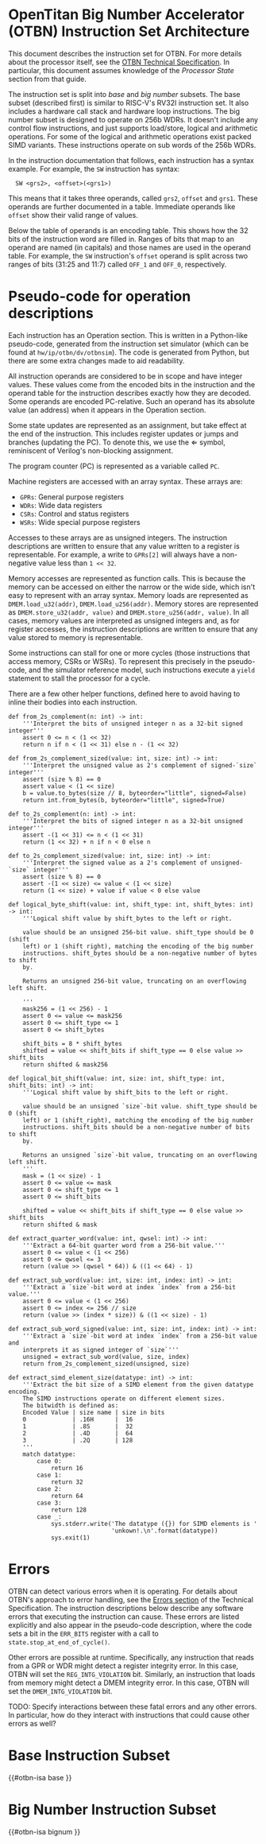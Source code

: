 # OpenTitan Big Number Accelerator (OTBN) Instruction Set Architecture

This document describes the instruction set for OTBN.
For more details about the processor itself, see the [OTBN Technical Specification](../README.md).
In particular, this document assumes knowledge of the *Processor State* section from that guide.

The instruction set is split into *base* and *big number* subsets.
The base subset (described first) is similar to RISC-V's RV32I instruction set.
It also includes a hardware call stack and hardware loop instructions.
The big number subset is designed to operate on 256b WDRs.
It doesn't include any control flow instructions, and just supports load/store, logical and arithmetic operations.
For some of the logical and arithmetic operations exist packed SIMD variants.
These instructions operate on sub words of the 256b WDRs.

In the instruction documentation that follows, each instruction has a syntax example.
For example, the `SW` instruction has syntax:
```
  SW <grs2>, <offset>(<grs1>)
```
This means that it takes three operands, called `grs2`, `offset` and `grs1`.
These operands are further documented in a table.
Immediate operands like `offset` show their valid range of values.

Below the table of operands is an encoding table.
This shows how the 32 bits of the instruction word are filled in.
Ranges of bits that map to an operand are named (in capitals) and those names are used in the operand table.
For example, the `SW` instruction's `offset` operand is split across two ranges of bits (31:25 and 11:7) called `OFF_1` and `OFF_0`, respectively.

# Pseudo-code for operation descriptions

Each instruction has an Operation section.
This is written in a Python-like pseudo-code, generated from the instruction set simulator (which can be found at `hw/ip/otbn/dv/otbnsim`).
The code is generated from Python, but there are some extra changes made to aid readability.

All instruction operands are considered to be in scope and have integer values.
These values come from the encoded bits in the instruction and the operand table for the instruction describes exactly how they are decoded.
Some operands are encoded PC-relative.
Such an operand has its absolute value (an address) when it appears in the Operation section.

Some state updates are represented as an assignment, but take effect at the end of the instruction.
This includes register updates or jumps and branches (updating the PC).
To denote this, we use the &#x21d0; symbol, reminiscent of Verilog's non-blocking assignment.

The program counter (PC) is represented as a variable called `PC`.

Machine registers are accessed with an array syntax.
These arrays are:

- `GPRs`: General purpose registers
- `WDRs`: Wide data registers
- `CSRs`: Control and status registers
- `WSRs`: Wide special purpose registers

Accesses to these arrays are as unsigned integers.
The instruction descriptions are written to ensure that any value written to a register is representable.
For example, a write to `GPRs[2]` will always have a non-negative value less than `1 << 32`.

Memory accesses are represented as function calls.
This is because the memory can be accessed on either the narrow or the wide side, which isn't easy to represent with an array syntax.
Memory loads are represented as `DMEM.load_u32(addr)`, `DMEM.load_u256(addr)`.
Memory stores are represented as `DMEM.store_u32(addr, value)` and `DMEM.store_u256(addr, value)`.
In all cases, memory values are interpreted as unsigned integers and, as for register accesses, the instruction descriptions are written to ensure that any value stored to memory is representable.

Some instructions can stall for one or more cycles (those instructions that access memory, CSRs or WSRs).
To represent this precisely in the pseudo-code, and the simulator reference model, such instructions execute a `yield` statement to stall the processor for a cycle.

There are a few other helper functions, defined here to avoid having to inline their bodies into each instruction.
```python3
def from_2s_complement(n: int) -> int:
    '''Interpret the bits of unsigned integer n as a 32-bit signed integer'''
    assert 0 <= n < (1 << 32)
    return n if n < (1 << 31) else n - (1 << 32)

def from_2s_complement_sized(value: int, size: int) -> int:
    '''Interpret the unsigned value as 2's complement of signed-`size` integer'''
    assert (size % 8) == 0
    assert value < (1 << size)
    b = value.to_bytes(size // 8, byteorder="little", signed=False)
    return int.from_bytes(b, byteorder="little", signed=True)

def to_2s_complement(n: int) -> int:
    '''Interpret the bits of signed integer n as a 32-bit unsigned integer'''
    assert -(1 << 31) <= n < (1 << 31)
    return (1 << 32) + n if n < 0 else n

def to_2s_complement_sized(value: int, size: int) -> int:
    '''Interpret the signed value as a 2's complement of unsigned-`size` integer'''
    assert (size % 8) == 0
    assert -(1 << size) <= value < (1 << size)
    return (1 << size) + value if value < 0 else value

def logical_byte_shift(value: int, shift_type: int, shift_bytes: int) -> int:
    '''Logical shift value by shift_bytes to the left or right.

    value should be an unsigned 256-bit value. shift_type should be 0 (shift
    left) or 1 (shift right), matching the encoding of the big number
    instructions. shift_bytes should be a non-negative number of bytes to shift
    by.

    Returns an unsigned 256-bit value, truncating on an overflowing left shift.

    '''
    mask256 = (1 << 256) - 1
    assert 0 <= value <= mask256
    assert 0 <= shift_type <= 1
    assert 0 <= shift_bytes

    shift_bits = 8 * shift_bytes
    shifted = value << shift_bits if shift_type == 0 else value >> shift_bits
    return shifted & mask256

def logical_bit_shift(value: int, size: int, shift_type: int, shift_bits: int) -> int:
    '''Logical shift value by shift_bits to the left or right.

    value should be an unsigned `size`-bit value. shift_type should be 0 (shift
    left) or 1 (shift_right), matching the encoding of the big number
    instructions. shift_bits should be a non-negative number of bits to shift
    by.

    Returns an unsigned `size`-bit value, truncating on an overflowing left shift.
    '''
    mask = (1 << size) - 1
    assert 0 <= value <= mask
    assert 0 <= shift_type <= 1
    assert 0 <= shift_bits

    shifted = value << shift_bits if shift_type == 0 else value >> shift_bits
    return shifted & mask

def extract_quarter_word(value: int, qwsel: int) -> int:
    '''Extract a 64-bit quarter word from a 256-bit value.'''
    assert 0 <= value < (1 << 256)
    assert 0 <= qwsel <= 3
    return (value >> (qwsel * 64)) & ((1 << 64) - 1)

def extract_sub_word(value: int, size: int, index: int) -> int:
    '''Extract a `size`-bit word at index `index` from a 256-bit value.'''
    assert 0 <= value < (1 << 256)
    assert 0 <= index <= 256 // size
    return (value >> (index * size)) & ((1 << size) - 1)

def extract_sub_word_signed(value: int, size: int, index: int) -> int:
    '''Extract a `size`-bit word at index `index` from a 256-bit value and
    interprets it as signed integer of `size`'''
    unsigned = extract_sub_word(value, size, index)
    return from_2s_complement_sized(unsigned, size)

def extract_simd_element_size(datatype: int) -> int:
    '''Extract the bit size of a SIMD element from the given datatype encoding.    
    The SIMD instructions operate on different element sizes.
    The bitwidth is defined as:
    Encoded Value | size name | size in bits
    0             | .16H      |  16
    1             | .8S       |  32
    2             | .4D       |  64
    3             | .2Q       | 128
    '''
    match datatype:
        case 0:
            return 16
        case 1:
            return 32
        case 2:
            return 64
        case 3:
            return 128
        case _:
            sys.stderr.write('The datatype ({}) for SIMD elements is '
                             'unkown!.\n'.format(datatype))
            sys.exit(1)
```

# Errors

OTBN can detect various errors when it is operating.
For details about OTBN's approach to error handling, see the [Errors section](../README.md#design-details-errors) of the Technical Specification.
The instruction descriptions below describe any software errors that executing the instruction can cause.
These errors are listed explicitly and also appear in the pseudo-code description, where the code sets a bit in the `ERR_BITS` register with a call to `state.stop_at_end_of_cycle()`.

Other errors are possible at runtime.
Specifically, any instruction that reads from a GPR or WDR might detect a register integrity error.
In this case, OTBN will set the `REG_INTG_VIOLATION` bit.
Similarly, an instruction that loads from memory might detect a DMEM integrity error.
In this case, OTBN will set the `DMEM_INTG_VIOLATION` bit.

TODO:
Specify interactions between these fatal errors and any other errors.
In particular, how do they interact with instructions that could cause other errors as well?

<!-- Documentation for the instructions in the ISA. Generated from ../data/insns.yml. -->
# Base Instruction Subset

{{#otbn-isa base }}

# Big Number Instruction Subset

{{#otbn-isa bignum }}

